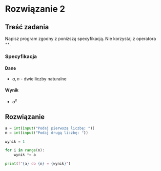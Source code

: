 # Rozwiązanie 2

## Treść zadania

Napisz program zgodny z poniższą specyfikacją. Nie korzystaj z operatora `**`.

### Specyfikacja

#### Dane

* $a, n$ - dwie liczby naturalne

#### Wynik

* $a^n$ 

## Rozwiązanie

```python
a = int(input("Podaj pierwszą liczbę: "))
n = int(input("Podaj drugą liczbę: "))

wynik = 1

for i in range(n):
    wynik *= a

print(f"{a} do {n} = {wynik}")
```
